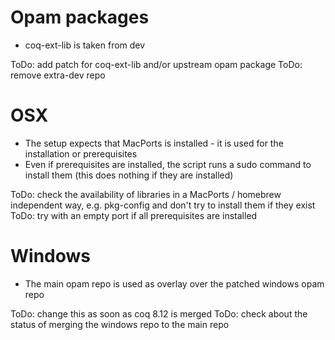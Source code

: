 # Opam packages

- coq-ext-lib is taken from dev

ToDo: add patch for coq-ext-lib and/or upstream opam package
ToDo: remove extra-dev repo

# OSX

- The setup expects that MacPorts is installed - it is used for the installation or prerequisites
- Even if prerequisites are installed, the script runs a sudo command to install them (this does nothing if they are installed)

ToDo: check the availability of libraries in a MacPorts / homebrew independent way, e.g. pkg-config and don't try to install them if they exist
ToDo: try with an empty port if all prerequisites are installed

# Windows

- The main opam repo is used as overlay over the patched windows opam repo

ToDo: change this as soon as coq 8.12 is merged
ToDo: check about the status of merging the windows repo to the main repo